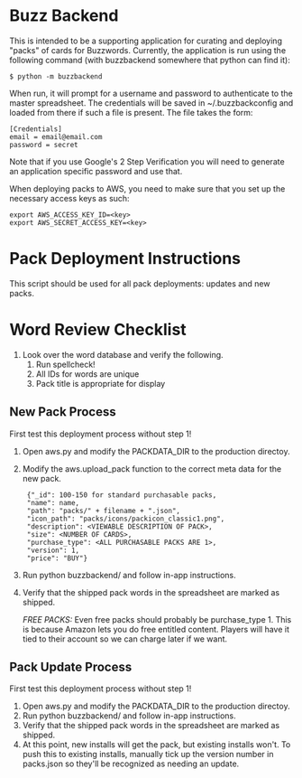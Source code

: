 # Buzz Backend

This is intended to be a supporting application for curating and deploying
"packs" of cards for Buzzwords. Currently, the application is run using the
following command (with buzzbackend somewhere that python can find it):

    $ python -m buzzbackend

When run, it will prompt for a username and password to authenticate to the
master spreadsheet. The credentials will be saved in ~/.buzzbackconfig and
loaded from there if such a file is present. The file takes the form:

    [Credentials]
    email = email@email.com
    password = secret

Note that if you use Google's 2 Step Verification you will need to generate an
application specific password and use that.

When deploying packs to AWS, you need to make sure that you set up the
necessary access keys as such:

    export AWS_ACCESS_KEY_ID=<key>
    export AWS_SECRET_ACCESS_KEY=<key>

# Pack Deployment Instructions

This script should be used for all pack deployments: updates and new packs.

# Word Review Checklist

1. Look over the word database and verify the following.
    1. Run spellcheck!
    1. All IDs for words are unique
    1. Pack title is appropriate for display

## New Pack Process

First test this deployment process without step 1!

1. Open aws.py and modify the PACKDATA_DIR to the production directoy.
1. Modify the aws.upload_pack function to the correct meta data for the new pack.

        {"_id": 100-150 for standard purchasable packs,
        "name": name,
        "path": "packs/" + filename + ".json",
        "icon_path": "packs/icons/packicon_classic1.png",
        "description": <VIEWABLE DESCRIPTION OF PACK>,
        "size": <NUMBER OF CARDS>,
        "purchase_type": <ALL PURCHASABLE PACKS ARE 1>,
        "version": 1,
        "price": "BUY"}

1. Run python buzzbackend/ and follow in-app instructions.
1. Verify that the shipped pack words in the spreadsheet are marked as shipped.

    *FREE PACKS:* Even free packs should probably be purchase_type 1. This is because
    Amazon lets you do free entitled content. Players will have it tied to their
    account so we can charge later if we want.

## Pack Update Process

First test this deployment process without step 1!

1. Open aws.py and modify the PACKDATA_DIR to the production directoy.
1. Run python buzzbackend/ and follow in-app instructions.
1. Verify that the shipped pack words in the spreadsheet are marked as shipped.
1. At this point, new installs will get the pack, but existing installs won't.
To push this to existing installs, manually tick up the version number in
packs.json so they'll be recognized as needing an update.
